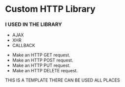 # Custom HTTP Library

### I USED IN THE LIBRARY

- AJAX
- XHR
- CALLBACK

* Make an HTTP GET request.
* Make an HTTP POST request.
* Make an HTTP PUT request.
* Make an HTTP DELETE request.

THIS IS A TEMPLATE THERE CAN BE USED ALL PLACES
